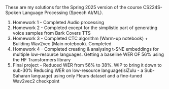 These are my solutions for the Spring 2025 version of the course CS224S-Spoken Language Processing (Speech AI/ML).

1. Homework 1 - Completed
   Audio processing
3. Homework 2 - Completed except for the simplistic part of generating voice samples from Bark 
   Covers TTS
4. Homework 3 - Completed
   CTC algorithm (Warm-up notebook) + Building  Wav2vec (Main notebook). Completed
5. Homework 4 - Completed
   creating & analysing t-SNE embeddings for multiple low-resource languages. Getting a baseline WER OF 56% using the HF Transformers library
6. Final project - Reduced WER from 56% to 38%. WIP to bring it down to sub-30%
   Reducing WER on low-resource language(isiZulu - a Sub-Saharan language) using only Fleurs dataset and a fine-tuned Wav2vec2 checkpoint
   
